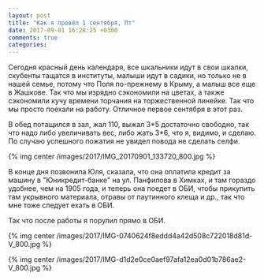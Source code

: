 ```yaml
---
layout: post
title: "Как я провёл 1 сентября, Пт"
date: 2017-09-01 16:28:25 +0300
comments: true
categories: 
---
```

Сегодня красный день календаря, все шкальники идут в свои шкалки, скубенты тащатся в институты, малыши идут в садики, но только не в нашей семье, потому что Поля по-прежнему в Крыму, а малыш все еще в Жашкове. Так что мы изрядно сэкономили на цветах, а также сэкономили кучу времени торчания на торжественной линейке. Так что мы просто поехали на работу. Отличное первое сентября в этот раз.


В обед потащился в зал, жал 110, выжал 3\*5 достаточно свободно, так что надо либо увеличивать вес, либо жать 3\*6, что я, видимо, и сделаю. По случаю успешного пожатия не увидел повода не сделать селфи.

{% img center /images/2017/IMG_20170901_133720_800.jpg %}



В конце дня позвонила Юля, сказала, что она оплатила кредит за машину в "Юникредит-банке" на ул. Панфилова в Химках, и там гораздо удобнее, чем на 1905 года, и теперь она поедет в ОБИ, чтобы прикупить там укрывного материала, отравы от паутинного клеща и др., так что мне тоже следует ехать в ОБИ.

Так что после работы я порулил прямо в ОБИ.

{% img center /images/2017/IMG-0740624f8eddd4a42d508c722018d81d-V_800.jpg %}

{% img center /images/2017/IMG-d1d2e0ce0aef97afa12ea0d01b786ae2-V_800.jpg %}

